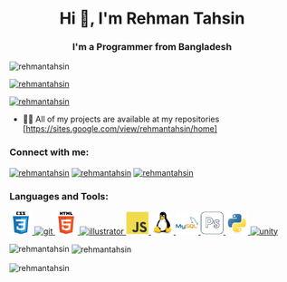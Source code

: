 <h1 align="center">Hi 👋, I'm Rehman Tahsin</h1>
<h3 align="center">I'm a Programmer from Bangladesh</h3>

<p align="left"> <img src="https://komarev.com/ghpvc/?username=rehmantahsin&label=Profile%20views&color=0e75b6&style=flat" alt="rehmantahsin" /> </p>

<p align="left"> <a href="https://github.com/ryo-ma/github-profile-trophy"><img src="https://github-profile-trophy.vercel.app/?username=rehmantahsin" alt="rehmantahsin" /></a> </p>

<p align="left"> <a href="https://twitter.com/rehmantahsin" target="blank"><img src="https://img.shields.io/twitter/follow/rehmantahsin?logo=twitter&style=for-the-badge" alt="rehmantahsin" /></a> </p>

- 👨‍💻 All of my projects are available at my repositories [https://sites.google.com/view/rehmantahsin/home]

<h3 align="left">Connect with me:</h3>
<p align="left">
<a href="https://twitter.com/rehmantahsin" target="blank"><img align="center" src="https://raw.githubusercontent.com/rahuldkjain/github-profile-readme-generator/master/src/images/icons/Social/twitter.svg" alt="rehmantahsin" height="30" width="40" /></a>
<a href="https://linkedin.com/in/rehmantahsin" target="blank"><img align="center" src="https://raw.githubusercontent.com/rahuldkjain/github-profile-readme-generator/master/src/images/icons/Social/linked-in-alt.svg" alt="rehmantahsin" height="30" width="40" /></a>
<a href="https://fb.com/rehmantahsin" target="blank"><img align="center" src="https://raw.githubusercontent.com/rahuldkjain/github-profile-readme-generator/master/src/images/icons/Social/facebook.svg" alt="rehmantahsin" height="30" width="40" /></a>
</p>

<h3 align="left">Languages and Tools:</h3>
<p align="left"> <a href="https://www.w3schools.com/css/" target="_blank" rel="noreferrer"> <img src="https://raw.githubusercontent.com/devicons/devicon/master/icons/css3/css3-original-wordmark.svg" alt="css3" width="40" height="40"/> </a> <a href="https://git-scm.com/" target="_blank" rel="noreferrer"> <img src="https://www.vectorlogo.zone/logos/git-scm/git-scm-icon.svg" alt="git" width="40" height="40"/> </a> <a href="https://www.w3.org/html/" target="_blank" rel="noreferrer"> <img src="https://raw.githubusercontent.com/devicons/devicon/master/icons/html5/html5-original-wordmark.svg" alt="html5" width="40" height="40"/> </a> <a href="https://www.adobe.com/in/products/illustrator.html" target="_blank" rel="noreferrer"> <img src="https://www.vectorlogo.zone/logos/adobe_illustrator/adobe_illustrator-icon.svg" alt="illustrator" width="40" height="40"/> </a> <a href="https://developer.mozilla.org/en-US/docs/Web/JavaScript" target="_blank" rel="noreferrer"> <img src="https://raw.githubusercontent.com/devicons/devicon/master/icons/javascript/javascript-original.svg" alt="javascript" width="40" height="40"/> </a> <a href="https://www.linux.org/" target="_blank" rel="noreferrer"> <img src="https://raw.githubusercontent.com/devicons/devicon/master/icons/linux/linux-original.svg" alt="linux" width="40" height="40"/> </a> <a href="https://www.mysql.com/" target="_blank" rel="noreferrer"> <img src="https://raw.githubusercontent.com/devicons/devicon/master/icons/mysql/mysql-original-wordmark.svg" alt="mysql" width="40" height="40"/> </a> <a href="https://www.photoshop.com/en" target="_blank" rel="noreferrer"> <img src="https://raw.githubusercontent.com/devicons/devicon/master/icons/photoshop/photoshop-line.svg" alt="photoshop" width="40" height="40"/> </a> <a href="https://www.python.org" target="_blank" rel="noreferrer"> <img src="https://raw.githubusercontent.com/devicons/devicon/master/icons/python/python-original.svg" alt="python" width="40" height="40"/> </a> <a href="https://unity.com/" target="_blank" rel="noreferrer"> <img src="https://www.vectorlogo.zone/logos/unity3d/unity3d-icon.svg" alt="unity" width="40" height="40"/> </a> </p>

<p><img align="left" src="https://github-readme-stats.vercel.app/api/top-langs?username=rehmantahsin&show_icons=true&locale=en&layout=compact" alt="rehmantahsin" /></p>

<p>&nbsp;<img align="center" src="https://github-readme-stats.vercel.app/api?username=rehmantahsin&show_icons=true&locale=en" alt="rehmantahsin" /></p>

<p><img align="center" src="https://github-readme-streak-stats.herokuapp.com/?user=rehmantahsin&" alt="rehmantahsin" /></p>

